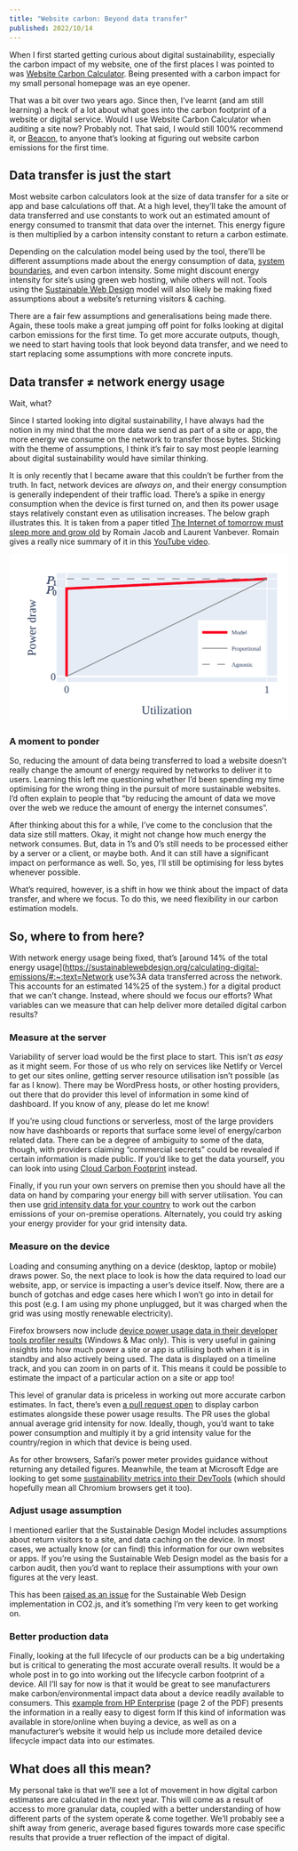 ```yaml
---
title: "Website carbon: Beyond data transfer"
published: 2022/10/14
---
```


When I first started getting curious about digital sustainability, especially the carbon impact of my website, one of the first places I was pointed to was [Website Carbon Calculator](https://www.websitecarbon.com/). Being presented with a carbon impact for my small personal homepage was an eye opener.

That was a bit over two years ago. Since then, I’ve learnt (and am still learning) a heck of a lot about what goes into the carbon footprint of a website or digital service. Would I use Website Carbon Calculator when auditing a site now? Probably not. That said, I would still 100% recommend it, or [Beacon](https://digitalbeacon.co/), to anyone that’s looking at figuring out website carbon emissions for the first time.

## Data transfer is just the start

Most website carbon calculators look at the size of data transfer for a site or app and base calculations off that. At a high level, they’ll take the amount of data transferred and use constants to work out an estimated amount of energy consumed to transmit that data over the internet. This energy figure is then multiplied by a carbon intensity constant to return a carbon estimate.

Depending on the calculation model being used by the tool, there’ll be different assumptions made about the energy consumption of data, [system boundaries](https://www.wholegraindigital.com/blog/website-energy-consumption/), and even carbon intensity. Some might discount energy intensity for site’s using green web hosting, while others will not. Tools using the [Sustainable Web Design](https://sustainablewebdesign.org/calculating-digital-emissions/) model will also likely be making fixed assumptions about a website’s returning visitors & caching.

There are a fair few assumptions and generalisations being made there. Again, these tools make a great jumping off point for folks looking at digital carbon emissions for the first time. To get more accurate outputs, though, we need to start having tools that look beyond data transfer, and we need to start replacing some assumptions with more concrete inputs.

## Data transfer ≠ network energy usage

Wait, what?

Since I started looking into digital sustainability, I have always had the notion in my mind that the more data we send as part of a site or app, the more energy we consume on the network to transfer those bytes. Sticking with the theme of assumptions, I think it’s fair to say most people learning about digital sustainability would have similar thinking.

It is only recently that I became aware that this couldn’t be further from the truth. In fact, network devices are _always on_, and their energy consumption is generally independent of their traffic load. There’s a spike in energy consumption when the device is first turned on, and then its power usage stays relatively constant even as utilisation increases. The below graph illustrates this. It is taken from a paper titled [The Internet of tomorrow must sleep more and grow old](https://hotcarbon.org/pdf/hotcarbon22-jacob.pdf) by Romain Jacob and Laurent Vanbever. Romain gives a really nice summary of it in this [YouTube video](https://www.youtube.com/watch?v=EUprOJTvQ84).

![A graph showing network utilisation as a steady line moving up at a 45 degree angle, compared to network power draw which rises sharply at the start (at 0 on the x-axis) before immediately leveling off to stay constant at almost full power consumption.](../../public/img/blog/f475f393bc56f10723cf961ce40334a70e57ed26-1034x617.png "Power draw of networks is decoupled from data transfer.")

### A moment to ponder

So, reducing the amount of data being transferred to load a website doesn’t really change the amount of energy required by networks to deliver it to users. Learning this left me questioning whether I’d been spending my time optimising for the wrong thing in the pursuit of more sustainable websites. I’d often explain to people that “by reducing the amount of data we move over the web we reduce the amount of energy the internet consumes”.

After thinking about this for a while, I’ve come to the conclusion that the data size still matters. Okay, it might not change how much energy the network consumes. But, data in 1’s and 0’s still needs to be processed either by a server or a client, or maybe both. And it can still have a significant impact on performance as well. So, yes, I’ll still be optimising for less bytes whenever possible.

What’s required, however, is a shift in how we think about the impact of data transfer, and where we focus. To do this, we need flexibility in our carbon estimation models.

## So, where to from here?

With network energy usage being fixed, that’s [around 14% of the total energy usage](<https://sustainablewebdesign.org/calculating-digital-emissions/#:~:text=Network> use%3A data transferred across the network. This accounts for an estimated 14%25 of the system.) for a digital product that we can’t change. Instead, where should we focus our efforts? What variables can we measure that can help deliver more detailed digital carbon results?

### Measure at the server

Variability of server load would be the first place to start. This isn’t _as easy_ as it might seem. For those of us who rely on services like Netlify or Vercel to get our sites online, getting server resource utilisation isn’t possible (as far as I know). There may be WordPress hosts, or other hosting providers, out there that do provider this level of information in some kind of dashboard. If you know of any, please do let me know!

If you’re using cloud functions or serverless, most of the large providers now have dashboards or reports that surface some level of energy/carbon related data. There can be a degree of ambiguity to some of the data, though, with providers claiming “commercial secrets” could be revealed if certain information is made public. If you’d like to get the data yourself, you can look into using [Cloud Carbon Footprint](https://www.cloudcarbonfootprint.org/) instead.

Finally, if you run your own servers on premise then you should have all the data on hand by comparing your energy bill with server utilisation. You can then use [grid intensity data for your country](https://github.com/thegreenwebfoundation/co2.js/tree/main/data/output) to work out the carbon emissions of your on-premise operations. Alternately, you could try asking your energy provider for your grid intensity data.

### Measure on the device

Loading and consuming anything on a device (desktop, laptop or mobile) draws power. So, the next place to look is how the data required to load our website, app, or service is impacting a user’s device itself. Now, there are a bunch of gotchas and edge cases here which I won’t go into in detail for this post (e.g. I am using my phone unplugged, but it was charged when the grid was using mostly renewable electricity).

Firefox browsers now include [device power usage data in their developer tools profiler results](https://www.mozilla.org/en-US/firefox/104.0/releasenotes/) (Windows & Mac only). This is very useful in gaining insights into how much power a site or app is utilising both when it is in standby and also actively being used. The data is displayed on a timeline track, and you can zoom in on parts of it. This means it could be possible to estimate the impact of a particular action on a site or app too!

This level of granular data is priceless in working out more accurate carbon estimates. In fact, there’s even [a pull request open](https://github.com/firefox-devtools/profiler/pull/4243) to display carbon estimates alongside these power usage results. The PR uses the global annual average grid intensity for now. Ideally, though, you’d want to take power consumption and multiply it by a grid intensity value for the country/region in which that device is being used.

As for other browsers, Safari’s power meter provides guidance without returning any detailed figures. Meanwhile, the team at Microsoft Edge are looking to get some [sustainability metrics into their DevTools](https://fershad.com/writing/microsoft-propose-sustainability-section-in-edge-devtools/) (which should hopefully mean all Chromium browsers get it too).

### Adjust usage assumption

I mentioned earlier that the Sustainable Design Model includes assumptions about return visitors to a site, and data caching on the device. In most cases, we actually know (or can find) this information for our own websites or apps. If you’re using the Sustainable Web Design model as the basis for a carbon audit, then you’d want to replace their assumptions with your own figures at the very least.

This has been [raised as an issue](https://github.com/thegreenwebfoundation/co2.js/issues/109) for the Sustainable Web Design implementation in CO2.js, and it’s something I’m very keen to get working on.

### Better production data

Finally, looking at the full lifecycle of our products can be a big undertaking but is critical to generating the most accurate overall results. It would be a whole post in to go into working out the lifecycle carbon footprint of a device. All I’ll say for now is that it would be great to see manufacturers make carbon/environmental impact data about a device readily available to consumers. This [example from HP Enterprise](https://www.hpe.com/psnow/doc/a50002430enw) (page 2 of the PDF) presents the information in a really easy to digest form If this kind of information was available in store/online when buying a device, as well as on a manufacturer’s website it would help us include more detailed device lifecycle impact data into our estimates.

## What does all this mean?

My personal take is that we’ll see a lot of movement in how digital carbon estimates are calculated in the next year. This will come as a result of access to more granular data, coupled with a better understanding of how different parts of the system operate & come together. We’ll probably see a shift away from generic, average based figures towards more case specific results that provide a truer reflection of the impact of digital.
